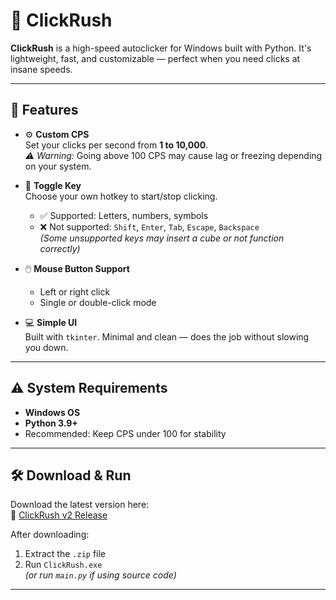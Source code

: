 # 🚀 ClickRush

**ClickRush** is a high-speed autoclicker for Windows built with Python. It's lightweight, fast, and customizable — perfect when you need clicks at insane speeds.

---

## 🔧 Features

- ⚙️ **Custom CPS**  
  Set your clicks per second from **1 to 10,000**.  
  *⚠️ Warning:* Going above 100 CPS may cause lag or freezing depending on your system.

- 🎯 **Toggle Key**  
  Choose your own hotkey to start/stop clicking.  
  - ✅ Supported: Letters, numbers, symbols  
  - ❌ Not supported: `Shift`, `Enter`, `Tab`, `Escape`, `Backspace`  
    *(Some unsupported keys may insert a cube or not function correctly)*

- 🖱️ **Mouse Button Support**  
  - Left or right click  
  - Single or double-click mode

- 💻 **Simple UI**  
  Built with `tkinter`. Minimal and clean — does the job without slowing you down.

---

## ⚠️ System Requirements

- **Windows OS**
- **Python 3.9+**
- Recommended: Keep CPS under 100 for stability

---

## 🛠️ Download & Run

Download the latest version here:  
🔗 [ClickRush v2 Release](https://github.com/Cgree791/ClickRush/releases/tag/ClickRushv2)

After downloading:

1. Extract the `.zip` file  
2. Run `ClickRush.exe`  
   *(or run `main.py` if using source code)*

---

